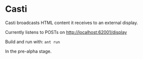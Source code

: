 Casti
=====

Casti broadcasts HTML content it receives to an external display.

Currently listens to POSTs on <http://localhost:62001/display>

Build and run with: `ant run`

In the pre-alpha stage.
